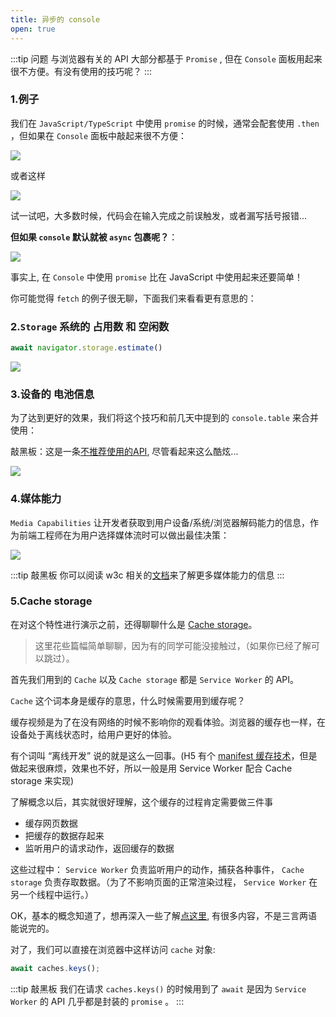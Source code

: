 ```yaml
---
title: 异步的 console
open: true
---
```


:::tip 问题
与浏览器有关的 API 大部分都基于 `Promise` , 但在 `Console` 面板用起来很不方便。有没有使用的技巧呢？
:::

### 1.例子

我们在 `JavaScript/TypeScript` 中使用 `promise` 的时候，通常会配套使用 `.then` ，但如果在 `Console` 面板中敲起来很不方便：
 
![](https://wingman-1300536089.file.myqcloud.com//chrome/C03/async_console01.png)

或者这样

![](https://wingman-1300536089.file.myqcloud.com//chrome/C03/async_console02.png)

试一试吧，大多数时候，代码会在输入完成之前误触发，或者漏写括号报错...

**但如果 `console` 默认就被 `async` 包裹呢？**：

![](https://wingman-1300536089.file.myqcloud.com//chrome/C03/async_console03.gif)

事实上, 在 `Console` 中使用 `promise` 比在 JavaScript 中使用起来还要简单！

你可能觉得 `fetch` 的例子很无聊，下面我们来看看更有意思的：

### 2.`Storage` 系统的 **占用数** 和 **空闲数**

``` javascript
await navigator.storage.estimate()
```

![](https://wingman-1300536089.file.myqcloud.com//chrome/C03/async_console04.png)

### 3.设备的 **电池信息**

为了达到更好的效果，我们将这个技巧和前几天中提到的 `console.table` 来合并使用：

敲黑板：这是一条[不推荐使用的API](https://developer.mozilla.org/en-US/docs/Web/API/Battery_Status_API), 尽管看起来这么酷炫...

![](https://wingman-1300536089.file.myqcloud.com//chrome/C03/async_console05.png)

### 4.媒体能力

`Media Capabilities` 让开发者获取到用户设备/系统/浏览器解码能力的信息，作为前端工程师在为用户选择媒体流时可以做出最佳决策：

![](https://wingman-1300536089.file.myqcloud.com//chrome/C03/async_console06.png)

:::tip 敲黑板
你可以阅读 w3c 相关的[文档](https://w3c.github.io/media-capabilities/)来了解更多媒体能力的信息
:::


### 5.Cache storage

在对这个特性进行演示之前，还得聊聊什么是 [Cache storage](https://developer.mozilla.org/en-US/docs/Web/API/CacheStorage)。

> 这里花些篇幅简单聊聊，因为有的同学可能没接触过，（如果你已经了解可以跳过）。

首先我们用到的 `Cache` 以及 `Cache storage` 都是 `Service Worker` 的 API。

`Cache` 这个词本身是缓存的意思，什么时候需要用到缓存呢？

缓存视频是为了在没有网络的时候不影响你的观看体验。浏览器的缓存也一样，在设备处于离线状态时，给用户更好的体验。

有个词叫 “离线开发” 说的就是这么一回事。(H5 有个 [manifest 缓存技术](https://en.wikipedia.org/wiki/Cache_manifest_in_HTML5)，但是做起来很麻烦，效果也不好，所以一般是用 Service Worker 配合 Cache storage 来实现)

了解概念以后，其实就很好理解，这个缓存的过程肯定需要做三件事

* 缓存网页数据
* 把缓存的数据存起来
* 监听用户的请求动作，返回缓存的数据

这些过程中： `Service Worker` 负责监听用户的动作，捕获各种事件， `Cache storage` 负责存取数据。（为了不影响页面的正常渲染过程， `Service Worker` 在另一个线程中运行。）

OK，基本的概念知道了，想再深入一些了解[点这里](https://developer.mozilla.org/en-US/docs/Web/API/Service_Worker_API), 有很多内容，不是三言两语能说完的。

对了，我们可以直接在浏览器中这样访问 `cache` 对象:

``` javascript
await caches.keys();
```

:::tip 敲黑板
我们在请求 `caches.keys()` 的时候用到了 `await` 是因为 `Service Worker` 的 API 几乎都是封装的 `promise` 。
:::

